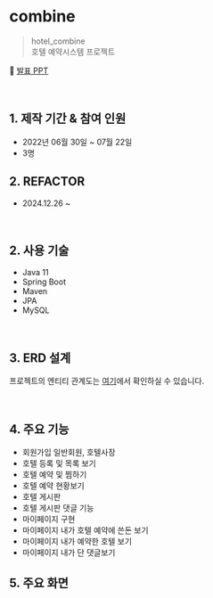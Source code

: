 # combine
>hotel_combine <br>
>호텔 예약시스템 프로젝트

:pushpin: [발표 PPT](https://docs.google.com/presentation/d/1zpB9VX4c_HRFyFEYx9_s9W1bYuMOSAqe/edit#slide=id.p1)

<br>

## 1. 제작 기간 & 참여 인원
- 2022년 06월 30일 ~ 07월 22일
- 3명

## 2. REFACTOR
- 2024.12.26 ~ 

<br>

## 2. 사용 기술
  - Java 11
  - Spring Boot
  - Maven
  - JPA
  - MySQL
  
<br>

## 3. ERD 설계
프로젝트의 엔티티 관계도는 [여기](NEWDB_IMAGE.jpg)에서 확인하실 수 있습니다.

<br>

## 4. 주요 기능
- 회원가입 일반회원, 호텔사장
- 호텔 등록 및 목록 보기
- 호텔 예약 및 찜하기
- 호텔 예약 현황보기
- 호텔 게시판
- 호텔 게시판 댓글 기능
- 마이페이지 구현
- 마이페이지 내가 호텔 예약에 쓴돈 보기
- 마이페이지 내가 예약한 호텔 보기
- 마이페이지 내가 단 댓글보기

## 5. 주요 화면

